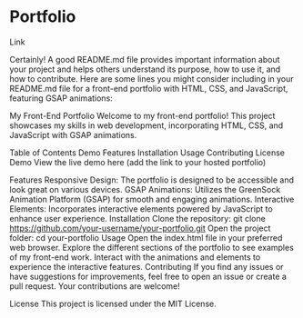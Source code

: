 # Portfolio
Link

Certainly! A good README.md file provides important information about your project and helps others understand its purpose, how to use it, and how to contribute. Here are some lines you might consider including in your README.md file for a front-end portfolio with HTML, CSS, and JavaScript, featuring GSAP animations:

My Front-End Portfolio
Welcome to my front-end portfolio! This project showcases my skills in web development, incorporating HTML, CSS, and JavaScript with GSAP animations.

Table of Contents
Demo
Features
Installation
Usage
Contributing
License
Demo
View the live demo here (add the link to your hosted portfolio)

Features
Responsive Design: The portfolio is designed to be accessible and look great on various devices.
GSAP Animations: Utilizes the GreenSock Animation Platform (GSAP) for smooth and engaging animations.
Interactive Elements: Incorporates interactive elements powered by JavaScript to enhance user experience.
Installation
Clone the repository: git clone https://github.com/your-username/your-portfolio.git
Open the project folder: cd your-portfolio
Usage
Open the index.html file in your preferred web browser.
Explore the different sections of the portfolio to see examples of my front-end work.
Interact with the animations and elements to experience the interactive features.
Contributing
If you find any issues or have suggestions for improvements, feel free to open an issue or create a pull request. Your contributions are welcome!

License
This project is licensed under the MIT License.
